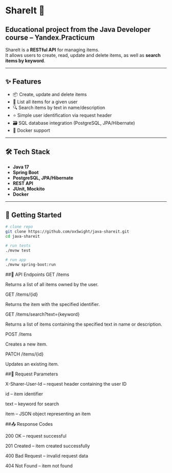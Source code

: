 # ShareIt 🔄
## Educational project from the **Java Developer course – Yandex.Practicum**

ShareIt is a **RESTful API** for managing items.  
It allows users to create, read, update and delete items, as well as **search items by keyword**.

---

## ✨ Features
- 📦 Create, update and delete items  
- 📅 List all items for a given user  
- 🔍 Search items by text in name/description  
- ⭐ Simple user identification via request header  
- 🗃️ SQL database integration (PostgreSQL, JPA/Hibernate)  
- 🐳 Docker support  

---

## 🛠 Tech Stack
- **Java 17**  
- **Spring Boot**  
- **PostgreSQL, JPA/Hibernate**  
- **REST API**  
- **JUnit, Mockito**  
- **Docker**  

---

## 🚀 Getting Started

```bash
# clone repo
git clone https://github.com/oxSwight/java-shareit.git
cd java-shareit

# run tests
./mvnw test

# run app
./mvnw spring-boot:run
```

##📑 API Endpoints
GET /items

Returns a list of all items owned by the user.

GET /items/{id}

Returns the item with the specified identifier.

GET /items/search?text={keyword}

Returns a list of items containing the specified text in name or description.

POST /items

Creates a new item.

PATCH /items/{id}

Updates an existing item.

##📌 Request Parameters

X-Sharer-User-Id – request header containing the user ID

id – item identifier

text – keyword for search

item – JSON object representing an item

##📤 Response Codes

200 OK – request successful

201 Created – item created successfully

400 Bad Request – invalid request data

404 Not Found – item not found
